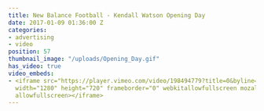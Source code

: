 ```yaml
---
title: New Balance Football - Kendall Watson Opening Day
date: 2017-01-09 01:36:00 Z
categories:
- advertising
- video
position: 57
thumbnail_image: "/uploads/Opening_Day.gif"
has_video: true
video_embeds:
- <iframe src="https://player.vimeo.com/video/198494779?title=0&byline=0&portrait=0"
  width="1280" height="720" frameborder="0" webkitallowfullscreen mozallowfullscreen
  allowfullscreen></iframe>
---
```


